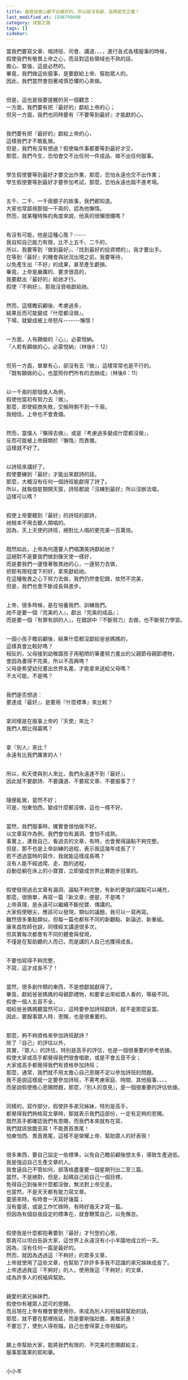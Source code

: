 ```yaml
---
title: 基督徒擔心獻不出最好的，所以就沒有獻，這樣是否正確？
last_modified_at: 1598799600
category: 成聖之路
tags: []
sidebar: 
---
```


<p>當我們要寫文章、唱詩班、司會、講道、、、，進行各式各樣服事的時候，<br/>
假使我們有敬畏上帝之心，而且對這些領域也不熟的話，<br/>
擔心、緊張，這是必然的。<br/>
畢竟，我們做這些服事，是要獻給上帝、幫助眾人的。<br/>
因此，我們當然會抱著戒慎恐懼的心來做。</p>
<p><br/>
但是，這也是我要提醒的另一個觀念：<br/>
一方面，我們要有把『最好的』獻給上帝的心；<br/>
但另一方面，我們也同時要有『不要等到最好』才能獻的心。</p>
<p><br/>
我們要有把『最好的』獻給上帝的心，<br/>
這樣我們才不敢亂做。<br/>
但是，我們有沒有想過？假使每件事都要等到最好才交，<br/>
那麼，我們今生，恐怕會交不出任何一件成品、做不出任何服事。</p>
<p><br/>
學生假使要等到最好才要交出作業，那麼，恐怕永遠也交不出作業；<br/>
學生假使要等到最好才要參加考試，那麼，恐怕永遠也踏不進考場。</p>
<p><br/>
五千、二千、一千兩銀子的故事，我們都知道。<br/>
大家也常鄙視那個一千兩的，認為他懶惰。<br/>
然而，就某種特殊的角度來說，他真的很懶很爛嗎？</p>
<p><br/>
有沒有可能，他是這種心態？-----<br/>
我自知自己能力有限，比不上五千、二千的，<br/>
所以，我要等到『做到最好』、『找到最好的投資標的』，我才要出手。<br/>
在等到『最好』的機會與狀況出現之前，我要等待，<br/>
以免產生出『不好』的成果，甚至產生虧損。<br/>
畢竟，上帝是嚴厲的、要求很高的，<br/>
我要獻出『最好的』給祂才行。<br/>
假使『不夠好』，那我沒資格獻給祂。</p>
<p><br/>
然而，這樣瞻前顧後、考慮過多，<br/>
結果反而可能變成『什麼都沒做』。<br/>
下場，就變成被上帝怒斥-------懶惰！</p>
<p><br/>
一方面，人有願做的『心』，必蒙悅納。<br/>
『人若有願做的心，必蒙悅納』（林後8：12）</p>
<p><br/>
但另一方面，單單有心，卻沒有去『做』，這樣常常也是不行的。<br/>
『既有願做的心，也當照你們所有的去辦成』（林後8：11）</p>
<p><br/>
以一千兩的那個僕人為例，<br/>
假使他當初有努力去『做』，<br/>
那麼，即使經商失敗，交帳時剩不到一千兩，<br/>
我相信，上帝也不會責備。</p>
<p><br/>
然而，當僕人『懶得去做』，或是『考慮過多變成什麼都沒做』，<br/>
反而可能被上帝歸類於『懶惰』而責備，<br/>
這樣就不好了。</p>
<p><br/>
以詩班來講好了，<br/>
假使要練到『最好』才能出來獻詩的話，<br/>
那麼，大概沒有任何一個詩班能獻得了詩了。<br/>
所以，就每個星期開天窗，詩班都說『沒練到最好』所以沒辦法唱，<br/>
這樣可以嗎？</p>
<p><br/>
假使上帝要聽到『最好』的詩班的獻詩，<br/>
祂根本不用去聽人類唱的。<br/>
因為，天上天使的詩班，絕對比人唱的更完美一百萬倍。</p>
<p><br/>
既然如此，上帝為何還要人們唱讚美詩獻給祂？<br/>
這絕對不是要我們做到像天使一樣好，<br/>
而是要我們一邊懷著敬畏祂的心，一邊努力去做，<br/>
把那有限程度下的好，拿來獻給祂。<br/>
在這種敬畏之心下努力去做，我們仍然會犯錯，依然不完美，<br/>
但是，我們也會不斷成長與進步。</p>
<p><br/>
上帝，很多時候，是在培養我們、訓練我們。<br/>
祂不是要一個『完美的人』，獻出『完美的成品』；<br/>
而是要一個『有罪有誤的人』，在錯誤中『不斷努力』去做，也不斷努力學習。</p>
<p><br/>
一個小孩子瞻前顧後，結果什麼都沒獻給爸爸媽媽的，<br/>
這樣真會比較好嗎？<br/>
相反的，父母接到幼稚園孩子用粗陋的筆畫努力畫出的父親節母親節禮物，<br/>
會因為畫得不完美，所以不高興嗎？<br/>
父母是希望幼兒畫出世界名畫，才能拿來送給父母嗎？<br/>
不太可能，不是嗎？</p>
<p><br/>
我們是否想過：<br/>
要達成『最好』，是要用『什麼標準』來比較？</p>
<p><br/>
拿同樣是在服事上帝的『天使』來比？<br/>
我們人類比得贏嗎？</p>
<p><br/>
拿『別人』來比？<br/>
永遠有比我們厲害的人！</p>
<p><br/>
所以，和天使與別人來比，我們永遠達不到『最好』，<br/>
因此就不要獻詩、不要講道、不要寫文章、不要服事了？</p>
<p><br/>
隨便亂做，當然不好；<br/>
可是，怕東怕西，變成什麼都沒做，這也一樣不好。</p>
<p><br/>
當然，我們服事時，確實會很怕做不好。<br/>
以文章寫作為例，我們會怕有漏洞、會怕不成熟。<br/>
事實上，連我自己，看過去的文章，有時，也會覺得論點不夠完整。<br/>
但是，那不也是上帝訓練的過程，表示我這幾年成長了？<br/>
若不透過當時的寫作，我就能這樣成長嗎？<br/>
沒有人能不經過爬、走、跑的過程，<br/>
自動從躺在床上的小寶寶，立即變成世界比賽跑步冠軍的。</p>
<p><br/>
假使發現過去文章有漏洞、論點不夠完整，有新的更強的論點可以補充，<br/>
那麼，很簡單，再寫一篇『新文章』便是，不是嗎？<br/>
上帝真理，是永遠可以繼續不斷挖寶、傳講的。<br/>
大家假使眼尖，應該可以發現，類似的議題，我可以一寫再寫。<br/>
雖然很多重點類似，但每一篇也都有不同的新觀點、新論述、新重組。<br/>
康來昌牧師也說，同樣經文講道很多次，<br/>
但其實每次都會有不同的體會與發現，<br/>
不僅是在幫助聽的人而已，而是講的人自己也獲得成長。</p>
<p><br/>
不要怕寫得不夠完整，<br/>
不寫，這才成長不了！</p>
<p><br/>
當然，很多創作類的東西，不是想獻就獻得了。<br/>
畢竟，獻給爸爸媽媽的母親節禮物，和要拿出來給眾人看的，等級不同。<br/>
假使一個人五音不全，<br/>
唱給爸爸媽媽聽當然可以，這時要參加詩班獻詩，就不是那麼妥當。<br/>
因此，要服事眾人時，恩賜，也是很重要的。</p>
<p><br/>
那麼，夠不夠資格來參加詩班獻詩？<br/>
除了『自己』的評估以外，<br/>
其實，『眾人』的評估，特別是高手的評估，也是一個很重要的參考依據。<br/>
假使大家或高手都覺得我們很會唱歌，或是不會五音不全；<br/>
大家或高手都覺得我們有資格參加詩班；<br/>
那麼，通常，我們就不用太擔心自己恩賜不足以參加詩班的問題。<br/>
我不是說這樣就一定要參加詩班，不需考慮家庭、時間、其他服事、、、，<br/>
而是說假使擔心恩賜問題，那麼，『別人的意見』，是一個很重要的評估依據。</p>
<p><br/>
同樣的，寫作部分，假使許多弟兄姊妹，特別是高手，<br/>
都覺得我們夠格寫文章時，那就表示我們這部份，一定有足夠的恩賜。<br/>
既然高手都確認我們有恩賜，而我們本來就有在寫，<br/>
我們就該放膽去寫！不能畏首畏尾！<br/>
怕東怕西、畏首畏尾，這樣不是榮耀上帝、幫助眾人的好表現！</p>
<p><br/>
很多東西，要自己設定一些標準，以免自己瞻前顧後想太多，導致生產過低。<br/>
我是強迫自己生產文章的人。<br/>
我會逼自己不管如何，部落格盡量要一個星期刊出二至三篇。<br/>
當然，不是絕對，但是，起碼自己給自己一個目標，<br/>
免得自己到後來什麼都沒做，無法對上帝交差。<br/>
也當然，不是天天都有能力寫文章。<br/>
靈感來時，有時會一天寫好幾篇；<br/>
沒有靈感，或是工作忙碌時，有時好幾天才寫一篇。<br/>
但因為有個自我設定的標準在，就會鞭策自己，以免懈怠。</p>
<p><br/>
假使我是什麼都抱著要到『最好』才刊登的心態，<br/>
那我可以坦白告訴大家，這世界上永遠沒有小小羊園地成立的一天。<br/>
因為，沒有任何一篇是最好的。<br/>
然而，就因為透過這『不夠好』的眾多文章，<br/>
上帝就使用了這些文章，也幫助了許許多多我不認識的弟兄姊妹成長了。<br/>
上帝透過我這『不夠好』的人，使用我這『不夠好』的文章，<br/>
成為許多人的祝福與幫助。</p>
<p><br/>
親愛的弟兄姊妹們，<br/>
假使你有被眾人認可的恩賜，<br/>
而且現在上帝有機會要使用你，來成為別人的祝福與幫助的話，<br/>
那麼，就不要在那裡拖延，而是要剛強壯膽，勇敢前進！<br/>
不要忘了，使別人得祝福，自己也會得蒙上帝祝福的。</p>
<p><br/>
願上帝幫助大家，能將我們有限的、不完美的恩賜獻給主，<br/>
服事那萬軍的耶和華。</p>
<p><br/>
小小羊</p>
